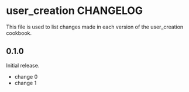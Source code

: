 # user_creation CHANGELOG

This file is used to list changes made in each version of the user_creation cookbook.

## 0.1.0

Initial release.

- change 0
- change 1
